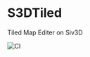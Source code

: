 # S3DTiled
Tiled Map Editer on Siv3D

![CI](https://github.com/tyanmahou/S3DTiled/workflows/CI/badge.svg)
